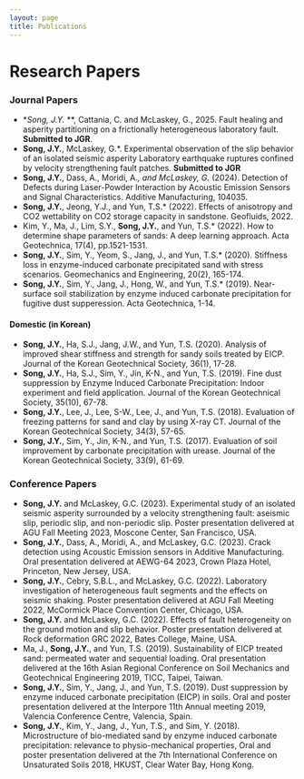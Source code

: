 ```yaml
---
layout: page
title: Publications
---
```




# Research Papers

### Journal Papers


- **Song, J.Y.* **, Cattania, C. and McLaskey, G., 2025. Fault healing and asperity partitioning on a frictionally heterogeneous laboratory fault. **Submitted to JGR**.
- **Song, J.Y.**, McLaskey, G.*. Experimental observation of the slip behavior of an isolated seismic asperity Laboratory earthquake ruptures confined by velocity strengthening fault patches. **Submitted to JGR**
- **Song, J.Y.**, Dass, A., Moridi, A.*, and McLaskey, G.* (2024). Detection of Defects during Laser-Powder Interaction by Acoustic Emission Sensors and Signal Characteristics. Additive Manufacturing, 104035.
- **Song, J.Y.**, Jeong, Y.J., and Yun, T.S.* (2022). Effects of anisotropy and CO2 wettability on CO2 storage capacity in sandstone. Geofluids, 2022.
- Kim, Y., Ma, J., Lim, S.Y., **Song, J.Y.**, and Yun, T.S.* (2022). How to determine shape parameters of sands: A deep learning approach. Acta Geotechnica, 17(4), pp.1521-1531.
- **Song, J.Y.**, Sim, Y., Yeom, S., Jang, J., and Yun, T.S.* (2020). Stiffness loss in enzyme-induced carbonate precipitated sand with stress scenarios. Geomechanics and Engineering, 20(2), 165-174.
- **Song, J.Y.**, Sim, Y., Jang, J., Hong, W., and Yun, T.S.* (2019). Near-surface soil stabilization by enzyme induced carbonate precipitation for fugitive dust supperession. Acta Geotechnica, 1-14.

#### Domestic (in Korean)
- **Song, J.Y.**, Ha, S.J., Jang, J.W., and Yun, T.S. (2020). Analysis of improved shear stiffness and strength for sandy soils treated by EICP. Journal of the Korean Geotechnical Society, 36(1), 17-28. 
- **Song, J.Y.**, Ha, S.J., Sim, Y., Jin, K-N., and Yun, T.S. (2019). Fine dust suppression by Enzyme Induced Carbonate Precipitation: Indoor experiment and field application. Journal of the Korean Geotechnical Society, 35(10), 67-78. 
- **Song, J.Y.**, Lee, J., Lee, S-W., Lee, J., and Yun, T.S. (2018). Evaluation of freezing patterns for sand and clay by using X-ray CT. Journal of the Korean Geotechnical Society, 34(3), 57-65. 
- **Song, J.Y.**, Sim, Y., Jin, K-N., and Yun, T.S. (2017). Evaluation of soil improvement by carbonate precipitation with urease. Journal of the Korean Geotechnical Society, 33(9), 61-69. 


### Conference Papers

- **Song, J.Y.** and McLaskey, G.C. (2023). Experimental study of an isolated seismic asperity surrounded by a velocity strengthening fault: aseismic slip, periodic slip, and non-periodic slip. Poster presentation delivered at AGU Fall Meeting 2023, Moscone Center, San Francisco, USA.
- **Song, J.Y.**, Dass, A., Moridi, A., and McLaskey, G.C. (2023). Crack detection using Acoustic Emission sensors in Additive Manufacturing. Oral presentation delivered at AEWG-64 2023, Crown Plaza Hotel, Princeton, New Jersey, USA.
- **Song, J.Y.**, Cebry, S.B.L., and McLaskey, G.C. (2022). Laboratory investigation of heterogeneous fault segments and the effects on seismic shaking. Poster presentation delivered at AGU Fall Meeting 2022, McCormick Place Convention Center, Chicago, USA.
- **Song, J.Y.** and McLaskey, G.C. (2022). Effects of fault heterogeneity on the ground motion and slip behavior. Poster presentation delivered at Rock deformation GRC 2022, Bates College, Maine, USA.
- Ma, J., **Song, J.Y.**, and Yun, T.S. (2019). Sustainability of EICP treated sand: permeated water and sequential loading. Oral presentation delivered at the 16th Asian Regional Conference on Soil Mechanics and Geotechnical Engineering 2019, TICC, Taipei, Taiwan.
- **Song, J.Y.**, Sim, Y., Jang, J., and Yun, T.S. (2019). Dust suppression by enzyme induced carbonate precipitation (EICP) in soils. Oral and poster presentation delivered at the Interpore 11th Annual meeting 2019, Valencia Conference Centre, Valencia, Spain.
- **Song, J.Y.**, Kim, Y., Jang, J., Yun, T.S., and Sim, Y. (2018). Microstructure of bio-mediated sand by enzyme induced carbonate precipitation: relevance to physio-mechanical properties, Oral and poster presentation delivered at the 7th International Conference on Unsaturated Soils 2018, HKUST, Clear Water Bay, Hong Kong.

